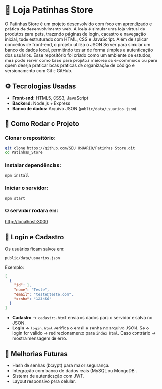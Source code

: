 # 🐾 Loja Patinhas Store

O Patinhas Store é um projeto desenvolvido com foco em aprendizado e prática de desenvolvimento web. A ideia é simular uma loja virtual de produtos para pets, trazendo páginas de login, cadastro e navegação inicial, tudo estruturado com HTML, CSS e JavaScript. Além de aplicar conceitos de front-end, o projeto utiliza o JSON Server para simular um banco de dados local, permitindo testar de forma simples a autenticação dos usuários. Esse repositório foi criado como um ambiente de estudos, mas pode servir como base para projetos maiores de e-commerce ou para quem deseja praticar boas práticas de organização de código e versionamento com Git e GitHub.

## ⚙️ Tecnologias Usadas

- **Front-end:** HTML5, CSS3, JavaScript
- **Backend:** Node.js + Express
- **Banco de dados:** Arquivo JSON (`public/data/usuarios.json`)

## 🚀 Como Rodar o Projeto

### Clonar o repositório:

```bash
git clone https://github.com/SEU_USUARIO/Patinhas_Store.git
cd Patinhas_Store
````

### Instalar dependências:

```bash
npm install
```

### Iniciar o servidor:

```bash
npm start
```

### O servidor rodará em:

[http://localhost:3000](http://localhost:3000)

## 👤 Login e Cadastro

Os usuários ficam salvos em:

`public/data/usuarios.json`

Exemplo:

```json
[ 
  { 
    "id": 1, 
    "nome": "Teste", 
    "email": "teste@teste.com", 
    "senha": "123456" 
  }
]
```

* **Cadastro** → `cadastro.html` envia os dados para o servidor e salva no JSON.
* **Login** → `login.html` verifica o email e senha no arquivo JSON.
  Se o login for válido → redirecionamento para `index.html`.
  Caso contrário → mostra mensagem de erro.

## 📌 Melhorias Futuras

* Hash de senhas (bcrypt) para maior segurança.
* Integração com banco de dados reais (MySQL ou MongoDB).
* Sistema de autenticação com JWT.
* Layout responsivo para celular.

